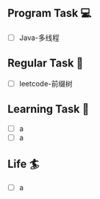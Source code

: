 

## Program Task  💻
- [ ] Java-多线程

## Regular Task  🤡
- [ ] leetcode-前缀树

## Learning Task 🎯
- [ ] a
- [ ] a

## Life 🏄
- [ ] a
